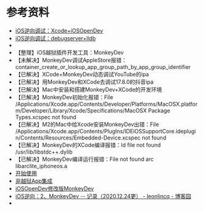 # 参考资料

* [iOS逆向调试：Xcode+iOSOpenDev](https://book.crifan.org/books/ios_re_debug_xcode_iosopendev/website/)
* [iOS逆向调试：debugserver+lldb](https://book.crifan.org/books/ios_re_debug_debugserver_lldb/website)
* 
* 【整理】iOS越狱插件开发工具：MonkeyDev
* 【未解决】MonkeyDev调试AppleStore报错：container_create_or_lookup_app_group_path_by_app_group_identifier
* 【已解决】XCode+MonkeyDev动态调试YouTube的ipa
* 【已解决】用MonkeyDev和XCode去调试17.8.0的抖音ipa
* 【已解决】Mac中安装和搭建MonkeyDev+XCode的开发环境
* 【已解决】MonkeyDev初始化报错：File /Applications/Xcode.app/Contents/Developer/Platforms/MacOSX.platform/Developer/Library/Xcode/Specifications/MacOSX Package Types.xcspec not found
* 【已解决】M2的Mac中给Xcode安装MonkeyDev出错：File /Applications/Xcode.app/Contents/PlugIns/IDEiOSSupportCore.ideplugin/Contents/Resources/Embedded-Device.xcspec not found
* 【已解决】MonkeyDev的XCode编译报错：ld file not found /usr/lib/libstdc++.dylib
* 【已解决】MonkeyDev编译运行报错：File not found arc libarclite_iphoneos.a
* [开始使用](https://github.com/AloneMonkey/MonkeyDev/wiki/%E5%BC%80%E5%A7%8B%E4%BD%BF%E7%94%A8)
* [非越狱App集成](https://github.com/AloneMonkey/MonkeyDev/wiki/%E9%9D%9E%E8%B6%8A%E7%8B%B1App%E9%9B%86%E6%88%90)
* [iOSOpenDev修改版MonkeyDev](https://blog.alonemonkey.com/2017/06/28/monkeydev/)
* [iOS逆向：2、MonkeyDev -- 记录（2020.12.24更） - leonlincq - 博客园](https://www.cnblogs.com/leonlincq/p/13967302.html)
* 